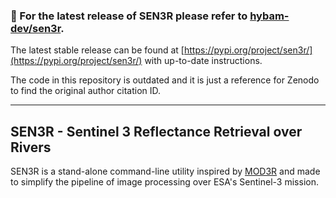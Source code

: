 ### :no_entry_sign: For the latest release of SEN3R please refer to [hybam-dev/sen3r](https://github.com/hybam-dev/sen3r). 

The latest stable release can be found at [https://pypi.org/project/sen3r/](https://pypi.org/project/sen3r/) with up-to-date instructions.

The code in this repository is outdated and it is just a reference for Zenodo to find the original author citation ID. 
***
## SEN3R - Sentinel 3 Reflectance Retrieval over Rivers

SEN3R is a stand-alone command-line utility inspired by [MOD3R](https://hybam.obs-mip.fr/software-2/) and made to simplify the pipeline of image 
processing over ESA's Sentinel-3 mission.
